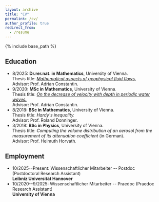 ```yaml
---
layout: archive
title: "CV"
permalink: /cv/
author_profile: true
redirect_from:
  - /resume
---
```


{% include base_path %}

Education
------
* 8/2025: <b>Dr.rer.nat. in Mathematics</b>, University of Vienna.<br />
Thesis title: [<i>Mathematical aspects of geophysical fluid flows.</i>](https://utheses.univie.ac.at/detail/76235/)<br />
Advisor: Prof. Adrian Constantin.
* 9/2020: <b>MSc in Mathematics</b>, University of Vienna.<br />
Thesis title: [<i>On the decrease of velocity with depth in periodic water waves.</i>](https://utheses.univie.ac.at/detail/56793/)<br />
Advisor: Prof. Adrian Constantin.
* 8/2018: <b>BSc in Mathematics</b>, University of Vienna.<br />
Thesis title: <i>Hardy's inequality.</i><br />
Advisor: Prof. Roland Donninger.
* 3/2018: <b>BSc in Physics</b>, University of Vienna.<br />
Thesis title: <i>Computing the volume distribution of an aerosol from the measurement of its attenuation coefficient</i> (in German).<br />
Advisor: Prof. Helmuth Horvath.

Employment
------
* 10/2025--Present: Wissenschaftlicher Mitarbeiter -- Postdoc (Postdoctoral Research Assistant)<br />
<b>Leibniz Universität Hannover</b>
* 10/2020--9/2025: Wissenschaftlicher Mitarbeiter -- Praedoc (Praedoc Research Assistant)<br />
<b>University of Vienna</b>
